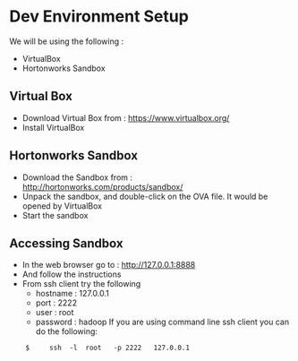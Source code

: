 # Dev Environment Setup

We will be using the following :
* VirtualBox
* Hortonworks Sandbox

## Virtual Box
* Download Virtual Box from : https://www.virtualbox.org/
* Install VirtualBox

## Hortonworks Sandbox
* Download the Sandbox from : http://hortonworks.com/products/sandbox/
* Unpack the sandbox, and double-click on the OVA file.  It would be opened by VirtualBox
* Start the sandbox

## Accessing Sandbox
* In the web browser go to : http://127.0.0.1:8888  
* And follow the instructions
* From ssh client try the following
    - hostname : 127.0.0.1
    - port : 2222
    - user : root
    - password : hadoop
If you are using command line ssh client you can do the following:
```
    $     ssh  -l  root   -p 2222   127.0.0.1
```
